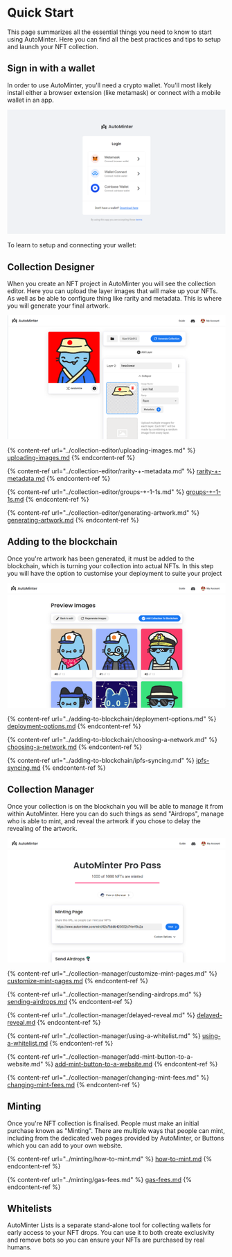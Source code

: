 # Quick Start

This page summarizes all the essential things you need to know to start using AutoMinter. Here you can find all the best practices and tips to setup and launch your NFT collection.

## Sign in with a wallet

In order to use AutoMinter, you'll need a crypto wallet. You'll most likely install either a browser extension (like metamask) or connect with a mobile wallet in an app.

![Y](<../.gitbook/assets/image (1) (1).png>)

To learn to setup and connecting your wallet:&#x20;



## Collection Designer

When you create an NFT project in AutoMinter you will see the collection editor. Here you can upload the layer images that will make up your NFTs. As well as be able to configure thing like rarity and metadata. This is where you will generate your final artwork.

![](../.gitbook/assets/image.png)



{% content-ref url="../collection-editor/uploading-images.md" %}
[uploading-images.md](../collection-editor/uploading-images.md)
{% endcontent-ref %}

{% content-ref url="../collection-editor/rarity-+-metadata.md" %}
[rarity-+-metadata.md](../collection-editor/rarity-+-metadata.md)
{% endcontent-ref %}

{% content-ref url="../collection-editor/groups-+-1-1s.md" %}
[groups-+-1-1s.md](../collection-editor/groups-+-1-1s.md)
{% endcontent-ref %}

{% content-ref url="../collection-editor/generating-artwork.md" %}
[generating-artwork.md](../collection-editor/generating-artwork.md)
{% endcontent-ref %}

## Adding to the blockchain

Once you're artwork has been generated, it must be added to the blockchain, which is turning your collection into actual NFTs. In this step you will have the option to customise your deployment to suite your project

![](<../.gitbook/assets/image (2).png>)

{% content-ref url="../adding-to-blockchain/deployment-options.md" %}
[deployment-options.md](../adding-to-blockchain/deployment-options.md)
{% endcontent-ref %}

{% content-ref url="../adding-to-blockchain/choosing-a-network.md" %}
[choosing-a-network.md](../adding-to-blockchain/choosing-a-network.md)
{% endcontent-ref %}

{% content-ref url="../adding-to-blockchain/ipfs-syncing.md" %}
[ipfs-syncing.md](../adding-to-blockchain/ipfs-syncing.md)
{% endcontent-ref %}

## Collection Manager

Once your collection is on the blockchain you will be able to manage it from within AutoMinter. Here you can do such things as send "Airdrops", manage who is able to mint, and reveal the artwork if you chose to delay the revealing of the artwork.

![](<../.gitbook/assets/image (1).png>)

{% content-ref url="../collection-manager/customize-mint-pages.md" %}
[customize-mint-pages.md](../collection-manager/customize-mint-pages.md)
{% endcontent-ref %}

{% content-ref url="../collection-manager/sending-airdrops.md" %}
[sending-airdrops.md](../collection-manager/sending-airdrops.md)
{% endcontent-ref %}

{% content-ref url="../collection-manager/delayed-reveal.md" %}
[delayed-reveal.md](../collection-manager/delayed-reveal.md)
{% endcontent-ref %}

{% content-ref url="../collection-manager/using-a-whitelist.md" %}
[using-a-whitelist.md](../collection-manager/using-a-whitelist.md)
{% endcontent-ref %}

{% content-ref url="../collection-manager/add-mint-button-to-a-website.md" %}
[add-mint-button-to-a-website.md](../collection-manager/add-mint-button-to-a-website.md)
{% endcontent-ref %}

{% content-ref url="../collection-manager/changing-mint-fees.md" %}
[changing-mint-fees.md](../collection-manager/changing-mint-fees.md)
{% endcontent-ref %}

## Minting

Once you're NFT collection is finalised. People must make an initial purchase known as "Minting". There are multiple ways that people can mint, including from the dedicated web pages provided by AutoMinter, or Buttons which you can add to your own website.

{% content-ref url="../minting/how-to-mint.md" %}
[how-to-mint.md](../minting/how-to-mint.md)
{% endcontent-ref %}

{% content-ref url="../minting/gas-fees.md" %}
[gas-fees.md](../minting/gas-fees.md)
{% endcontent-ref %}

## Whitelists

AutoMinter Lists is a separate stand-alone tool for collecting wallets for early access to your NFT drops. You can use it to both create exclusivity and remove bots so you can ensure your NFTs are purchased by real humans.

